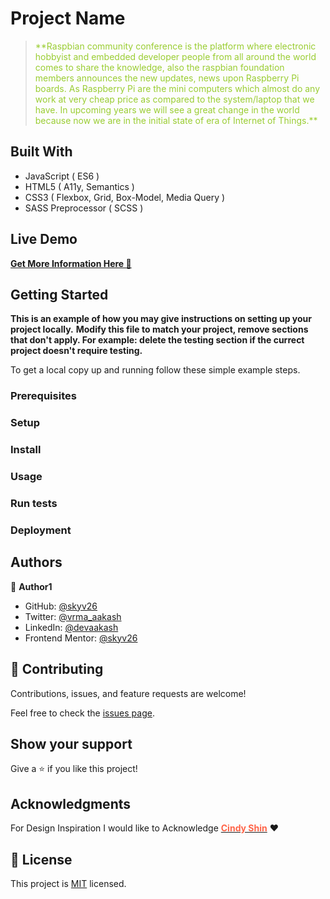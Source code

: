 
# Project Name

><p style="color: yellowgreen;">**Raspbian community conference is the platform where electronic hobbyist and embedded developer people from all around the world comes to share the knowledge, also the raspbian foundation members announces the new updates, news upon Raspberry Pi boards. As Raspberry Pi are the mini computers which almost do any work at very cheap price as compared to the system/laptop that we have. In upcoming years we will see a great change in the world because now we are in the initial state of era of Internet of Things.**</p>


## Built With

- JavaScript ( ES6 )
- HTML5 ( A11y, Semantics )
- CSS3 ( Flexbox, Grid, Box-Model, Media Query )
- SASS Preprocessor ( SCSS )


## Live Demo

[**Get More Information Here 🚀**](https://skyv26.github.io/raspbian-community-conference/)


## Getting Started

**This is an example of how you may give instructions on setting up your project locally.**
**Modify this file to match your project, remove sections that don't apply. For example: delete the testing section if the currect project doesn't require testing.**


To get a local copy up and running follow these simple example steps.

### Prerequisites

### Setup

### Install

### Usage

### Run tests

### Deployment



## Authors

👤 **Author1**

- GitHub: [@skyv26](https://github.com/skyv26)
- Twitter: [@vrma_aakash](https://twitter.com/vrma_aakash)
- LinkedIn: [@devaakash](https://www.linkedin.com/in/devaakash/)
- Frontend Mentor: [@skyv26](https://www.frontendmentor.io/profile/skyv26)

## 🤝 Contributing

Contributions, issues, and feature requests are welcome!

Feel free to check the [issues page](../../issues/).

## Show your support

Give a ⭐️ if you like this project!

## Acknowledgments

For Design Inspiration I would like to Acknowledge
<a href="https://www.behance.net/adagio07" rel="noopener" target="_blank"><strong style="color: tomato;">Cindy Shin</strong></a> ❤️

## 📝 License

This project is [MIT](./LICENSE) licensed.
